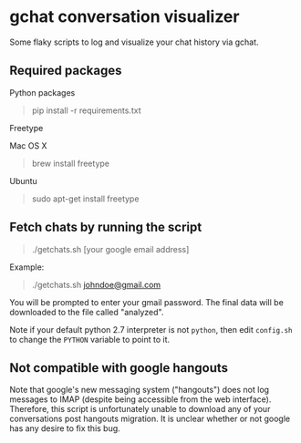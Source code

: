 gchat conversation visualizer
=============================

Some flaky scripts to log and visualize your chat history via gchat.

Required packages
--

Python packages
> pip install -r requirements.txt

Freetype

Mac OS X
> brew install freetype 

Ubuntu
> sudo apt-get install freetype

Fetch chats by running the script
--

> ./getchats.sh [your google email address]

Example:
> ./getchats.sh johndoe@gmail.com 

You will be prompted to enter your gmail password. The final data will be downloaded to the file called "analyzed".

Note if your default python 2.7 interpreter is not `python`, then edit `config.sh` to change the `PYTHON` variable to point to it.

Not compatible with google hangouts
-----------------------------------
Note that google's new messaging system ("hangouts") does not log messages to IMAP (despite being accessible from the web interface). Therefore, this script is unfortunately unable to download any of your conversations post hangouts migration. It is unclear whether or not google has any desire to fix this bug. 
